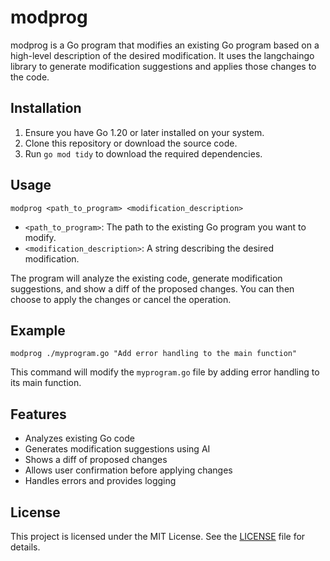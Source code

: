 # modprog

modprog is a Go program that modifies an existing Go program based on a high-level description of the desired modification. It uses the langchaingo library to generate modification suggestions and applies those changes to the code.

## Installation

1. Ensure you have Go 1.20 or later installed on your system.
2. Clone this repository or download the source code.
3. Run `go mod tidy` to download the required dependencies.

## Usage

```
modprog <path_to_program> <modification_description>
```

- `<path_to_program>`: The path to the existing Go program you want to modify.
- `<modification_description>`: A string describing the desired modification.

The program will analyze the existing code, generate modification suggestions, and show a diff of the proposed changes. You can then choose to apply the changes or cancel the operation.

## Example

```
modprog ./myprogram.go "Add error handling to the main function"
```

This command will modify the `myprogram.go` file by adding error handling to its main function.

## Features

- Analyzes existing Go code
- Generates modification suggestions using AI
- Shows a diff of proposed changes
- Allows user confirmation before applying changes
- Handles errors and provides logging

## License

This project is licensed under the MIT License. See the [LICENSE](LICENSE) file for details.

